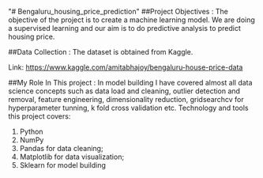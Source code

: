 "# Bengaluru_housing_price_prediction" 
##Project Objectives : 
The objective of the project is to create a machine learning model. We are doing a supervised learning and our aim is to do predictive analysis to predict housing price.

##Data Collection :
The dataset is obtained from Kaggle.

Link: https://www.kaggle.com/amitabhajoy/bengaluru-house-price-data

##My Role In This project :
In model building I have covered almost all data science concepts such as data load and cleaning, outlier detection and removal, feature engineering, dimensionality reduction, gridsearchcv for hyperparameter tunning, k fold cross validation etc. Technology and tools this project covers: 
1. Python  
2. NumPy 
3. Pandas for data cleaning; 
4. Matplotlib for data visualization; 
5. Sklearn for model building 
